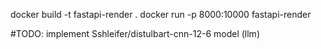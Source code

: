 docker build -t fastapi-render .
docker run -p 8000:10000 fastapi-render


#TODO: implement Sshleifer/distulbart-cnn-12-6 model (llm)